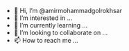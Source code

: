 - 👋 Hi, I’m @amirmohammadgolrokhsar
- 👀 I’m interested in ...
- 🌱 I’m currently learning ...
- 💞️ I’m looking to collaborate on ...
- 📫 How to reach me ...

<!---
amirmohammadgolrokhsar/amirmohammadgolrokhsar is a ✨ special ✨ repository because its `README.md` (this file) appears on your GitHub profile.
You can click the Preview link to take a look at your changes.
--->

